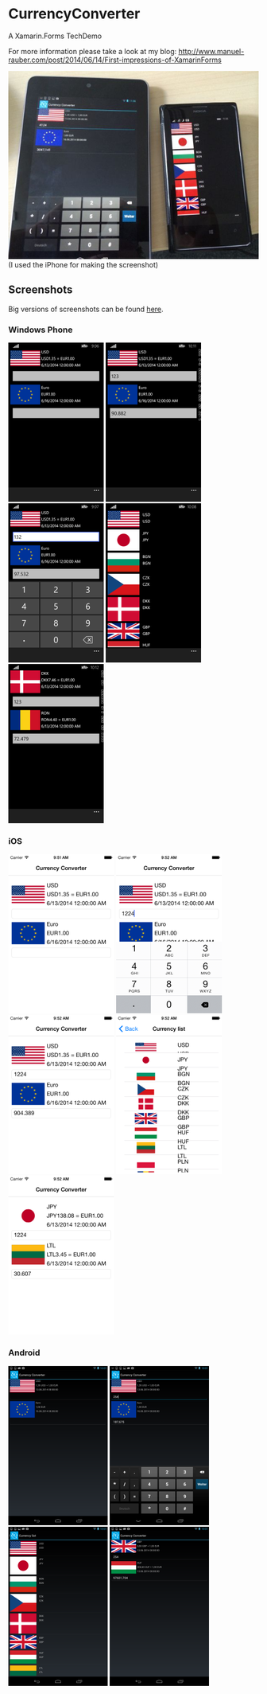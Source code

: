 # CurrencyConverter
A Xamarin.Forms TechDemo

For more information please take a look at my blog: http://www.manuel-rauber.com/post/2014/06/14/First-impressions-of-XamarinForms 

![Apps](https://raw.githubusercontent.com/ManuelRauber/CurrencyConverter/master/Resources/RunningApps_small.JPG)
(I used the iPhone for making the screenshot)

## Screenshots
Big versions of screenshots can be found [here](https://github.com/ManuelRauber/CurrencyConverter/tree/master/Resources/Screenshots).

### Windows Phone

![Windows Phone](https://raw.githubusercontent.com/ManuelRauber/CurrencyConverter/master/Resources/Screenshots/small/WP01.png)
![Windows Phone](https://raw.githubusercontent.com/ManuelRauber/CurrencyConverter/master/Resources/Screenshots/small/WP02.png)
![Windows Phone](https://raw.githubusercontent.com/ManuelRauber/CurrencyConverter/master/Resources/Screenshots/small/WP03.png)
![Windows Phone](https://raw.githubusercontent.com/ManuelRauber/CurrencyConverter/master/Resources/Screenshots/small/WP04.png)
![Windows Phone](https://raw.githubusercontent.com/ManuelRauber/CurrencyConverter/master/Resources/Screenshots/small/WP05.png)

### iOS
![iOS](https://raw.githubusercontent.com/ManuelRauber/CurrencyConverter/master/Resources/Screenshots/small/iOS01.png)
![iOS](https://raw.githubusercontent.com/ManuelRauber/CurrencyConverter/master/Resources/Screenshots/small/iOS02.png)
![iOS](https://raw.githubusercontent.com/ManuelRauber/CurrencyConverter/master/Resources/Screenshots/small/iOS03.png)
![iOS](https://raw.githubusercontent.com/ManuelRauber/CurrencyConverter/master/Resources/Screenshots/small/iOS04.png)
![iOS](https://raw.githubusercontent.com/ManuelRauber/CurrencyConverter/master/Resources/Screenshots/small/iOS05.png)

### Android
![Android](https://raw.githubusercontent.com/ManuelRauber/CurrencyConverter/master/Resources/Screenshots/small/Android01.png)
![Android](https://raw.githubusercontent.com/ManuelRauber/CurrencyConverter/master/Resources/Screenshots/small/Android02.png)
![Android](https://raw.githubusercontent.com/ManuelRauber/CurrencyConverter/master/Resources/Screenshots/small/Android03.png)
![Android](https://raw.githubusercontent.com/ManuelRauber/CurrencyConverter/master/Resources/Screenshots/small/Android04.png)
